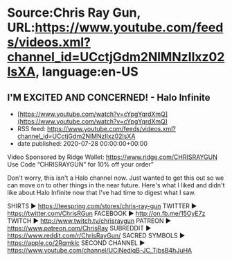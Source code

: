 # Source:Chris Ray Gun, URL:https://www.youtube.com/feeds/videos.xml?channel_id=UCctjGdm2NlMNzIlxz02IsXA, language:en-US

## I'M EXCITED AND CONCERNED! - Halo Infinite
 - [https://www.youtube.com/watch?v=cYpgYqrdXmQ](https://www.youtube.com/watch?v=cYpgYqrdXmQ)
 - RSS feed: https://www.youtube.com/feeds/videos.xml?channel_id=UCctjGdm2NlMNzIlxz02IsXA
 - date published: 2020-07-28 00:00:00+00:00

Video Sponsored by Ridge Wallet: https://www.ridge.com/CHRISRAYGUN Use Code “CHRISRAYGUN” for 10% off your order” 

Don't worry, this isn't a Halo channel now. Just wanted to get this out so we can move on to other things in the near future. Here's what I liked and didn't like about Halo Infinite now that I've had time to digest what I saw. 

SHIRTS ► https://teespring.com/stores/chris-ray-gun
TWITTER ► https://twitter.com/ChrisRGun
FACEBOOK ► http://on.fb.me/15OyE7z
TWITCH ► http://www.twitch.tv/chrisraygun
PATREON ► https://www.patreon.com/ChrisRay
SUBREDDIT ► https://www.reddit.com/r/ChrisRayGun/
SACRED SYMBOLS  ► https://apple.co/2Rqmklc
SECOND CHANNEL ► https://www.youtube.com/channel/UCiNediqB-JC_TjbsB4hJuHA

